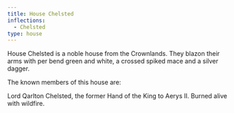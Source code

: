 ```yaml
---
title: House Chelsted
inflections:
  - Chelsted
type: house
---
```


House Chelsted is a noble house from the Crownlands. They blazon their arms with per bend green and white, a crossed spiked mace and a silver dagger.

The known members of this house are:

Lord Qarlton Chelsted, the former Hand of the King to Aerys II. Burned alive with wildfire.


